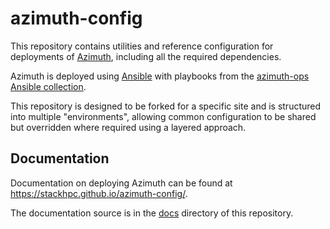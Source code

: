 # azimuth-config <!-- omit in toc -->

This repository contains utilities and reference configuration for deployments of
[Azimuth](https://github.com/stackhpc/azimuth), including all the required dependencies.

Azimuth is deployed using [Ansible](https://www.ansible.com/) with playbooks from the
[azimuth-ops Ansible collection](https://github.com/stackhpc/ansible-collection-azimuth-ops).

This repository is designed to be forked for a specific site and is structured into multiple
"environments", allowing common configuration to be shared but overridden where required
using a layered approach.

## Documentation

Documentation on deploying Azimuth can be found at https://stackhpc.github.io/azimuth-config/.

The documentation source is in the [docs](./docs/) directory of this repository.
